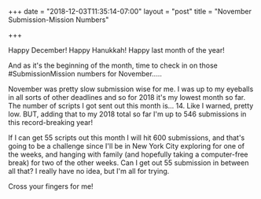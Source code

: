 +++
date = "2018-12-03T11:35:14-07:00"
layout = "post"
title = "November Submission-Mission Numbers"

+++

Happy December! Happy Hanukkah! Happy last month of the year!

And as it's the beginning of the month, time to check in on those #SubmissionMission numbers for November.....

November was pretty slow submission wise for me. I was up to my eyeballs in all sorts of other deadlines and so for 2018 it's my lowest month so far. The number of scripts I got sent out this month is... 14. Like I warned, pretty low. BUT, adding that to my 2018 total so far I'm up to 546 submissions in this record-breaking year! 

If I can get 55 scripts out this month I will hit 600 submissions, and that's going to be a challenge since I'll be in New York City exploring for one of the weeks, and hanging with family (and hopefully taking a computer-free break) for two of the other weeks. Can I get out 55 submission in between all that? I really have no idea, but I'm all for trying.

Cross your fingers for me! 